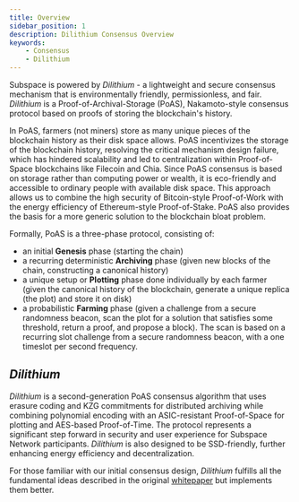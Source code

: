 ```yaml
---
title: Overview
sidebar_position: 1
description: Dilithium Consensus Overview
keywords:
    - Consensus
    - Dilithium
---
```


Subspace is powered by *Dilithium* - a lightweight and secure consensus mechanism that is environmentally friendly, permissionless, and fair. *Dilithium* is a Proof-of-Archival-Storage (PoAS), Nakamoto-style consensus protocol based on proofs of storing the blockchain's history. 

In PoAS, farmers (not miners) store as many unique pieces of the blockchain history as their disk space allows. PoAS incentivizes the storage of the blockchain history, resolving the critical mechanism design failure, which has hindered scalability and led to centralization within Proof-of-Space blockchains like Filecoin and Chia. Since PoAS consensus is based on storage rather than computing power or wealth, it is eco-friendly and accessible to ordinary people with available disk space. This approach allows us to combine the high security of Bitcoin-style Proof-of-Work with the energy efficiency of Ethereum-style Proof-of-Stake. PoAS also provides the basis for a more generic solution to the blockchain bloat problem. 

<!-- ![ConsensusPhases](../../src/Images/Consensus_Phases.png) -->

Formally, PoAS is a three-phase protocol, consisting of:
- an initial **Genesis** phase (starting the chain)
- a recurring deterministic **Archiving** phase (given new blocks of the chain, constructing a canonical history)
- a unique setup or **Plotting** phase done individually by each farmer (given the canonical history of the blockchain, generate a unique replica (the plot) and store it on disk)
- a probabilistic **Farming** phase (given a challenge from a secure randomness beacon, scan the plot for a solution that satisfies some threshold, return a proof, and propose a block). The scan is based on a recurring slot challenge from a secure randomness beacon, with a one timeslot per second frequency. 

## *Dilithium*

*Dilithium* is a second-generation PoAS consensus algorithm that uses erasure coding and KZG commitments for distributed archiving while combining polynomial encoding with an ASIC-resistant Proof-of-Space for plotting and AES-based Proof-of-Time. The protocol represents a significant step forward in security and user experience for Subspace Network participants. *Dilithium* is also designed to be SSD-friendly, further enhancing energy efficiency and decentralization. 

For those familiar with our initial consensus design, *Dilithium* fulfills all the fundamental ideas described in the original [whitepaper](https://subspace.network/news/subspace-network-whitepaper) but implements them better.
